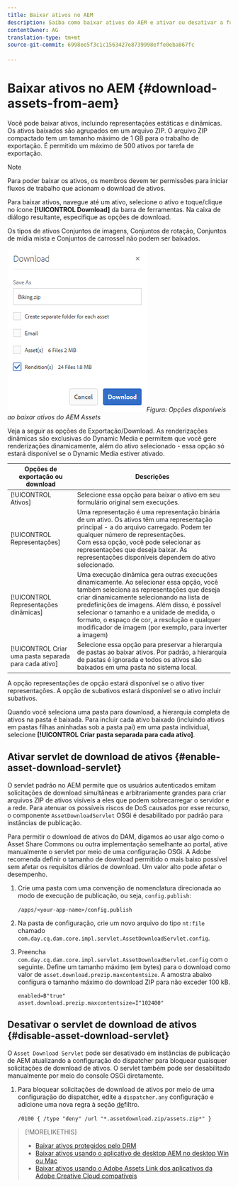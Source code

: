 ```yaml
---
title: Baixar ativos no AEM
description: Saiba como baixar ativos do AEM e ativar ou desativar a funcionalidade de download.
contentOwner: AG
translation-type: tm+mt
source-git-commit: 6998ee5f3c1c1563427e8739998effe0eba867fc

---
```



# Baixar ativos no AEM {#download-assets-from-aem}

Você pode baixar ativos, incluindo representações estáticas e dinâmicas. Os ativos baixados são agrupados em um arquivo ZIP. O arquivo ZIP compactado tem um tamanho máximo de 1 GB para o trabalho de exportação. É permitido um máximo de 500 ativos por tarefa de exportação.

>[!NOTE]
>
>Para poder baixar os ativos, os membros devem ter permissões para iniciar fluxos de trabalho que acionam o download de ativos.

Para baixar ativos, navegue até um ativo, selecione o ativo e toque/clique no ícone **[!UICONTROL Download]** da barra de ferramentas. Na caixa de diálogo resultante, especifique as opções de download.

Os tipos de ativos Conjuntos de imagens, Conjuntos de rotação, Conjuntos de mídia mista e Conjuntos de carrossel não podem ser baixados.

![Opções disponíveis ao baixar ativos do AEM Assets](assets/asset_download_dialog.png)*Figura: Opções disponíveis ao baixar ativos do AEM Assets*

Veja a seguir as opções de Exportação/Download. As renderizações dinâmicas são exclusivas do Dynamic Media e permitem que você gere renderizações dinamicamente, além do ativo selecionado - essa opção só estará disponível se o Dynamic Media estiver ativado.

| Opções de exportação ou download | Descrições |
|---|---|
| [!UICONTROL Ativos] | Selecione essa opção para baixar o ativo em seu formulário original sem execuções. |
| [!UICONTROL Representações] | Uma representação é uma representação binária de um ativo. Os ativos têm uma representação principal - a do arquivo carregado. Podem ter qualquer número de representações. <br> Com essa opção, você pode selecionar as representações que deseja baixar. As representações disponíveis dependem do ativo selecionado. |
| [!UICONTROL Representações dinâmicas] | Uma execução dinâmica gera outras execuções dinamicamente. Ao selecionar essa opção, você também seleciona as representações que deseja criar dinamicamente selecionando na lista de predefinições de imagens. Além disso, é possível selecionar o tamanho e a unidade de medida, o formato, o espaço de cor, a resolução e qualquer modificador de imagem (por exemplo, para inverter a imagem) |
| [!UICONTROL Criar uma pasta separada para cada ativo] | Selecione essa opção para preservar a hierarquia de pastas ao baixar ativos. Por padrão, a hierarquia de pastas é ignorada e todos os ativos são baixados em uma pasta no sistema local. |

A opção representações de opção estará disponível se o ativo tiver representações. A opção de subativos estará disponível se o ativo incluir subativos.

Quando você seleciona uma pasta para download, a hierarquia completa de ativos na pasta é baixada. Para incluir cada ativo baixado (incluindo ativos em pastas filhas aninhadas sob a pasta pai) em uma pasta individual, selecione **[!UICONTROL Criar pasta separada para cada ativo]**.

## Ativar servlet de download de ativos {#enable-asset-download-servlet}

O servlet padrão no AEM permite que os usuários autenticados emitam solicitações de download simultâneas e arbitrariamente grandes para criar arquivos ZIP de ativos visíveis a eles que podem sobrecarregar o servidor e a rede. Para atenuar os possíveis riscos de DoS causados por esse recurso, o componente `AssetDownloadServlet` OSGi é desabilitado por padrão para instâncias de publicação.

Para permitir o download de ativos do DAM, digamos ao usar algo como o Asset Share Commons ou outra implementação semelhante ao portal, ative manualmente o servlet por meio de uma configuração OSGi. A Adobe recomenda definir o tamanho de download permitido o mais baixo possível sem afetar os requisitos diários de download. Um valor alto pode afetar o desempenho.

1. Crie uma pasta com uma convenção de nomenclatura direcionada ao modo de execução de publicação, ou seja, `config.publish`:

   `/apps/<your-app-name>/config.publish`

1. Na pasta de configuração, crie um novo arquivo do tipo `nt:file` chamado `com.day.cq.dam.core.impl.servlet.AssetDownloadServlet.config`.
1. Preencha `com.day.cq.dam.core.impl.servlet.AssetDownloadServlet.config` com o seguinte. Define um tamanho máximo (em bytes) para o download como valor de `asset.download.prezip.maxcontentsize`. A amostra abaixo configura o tamanho máximo do download ZIP para não exceder 100 kB.

   ```
   enabled=B"true"
   asset.download.prezip.maxcontentsize=I"102400"
   ```

## Desativar o servlet de download de ativos {#disable-asset-download-servlet}

O `Asset Download Servlet` pode ser desativado em instâncias de publicação de AEM atualizando a configuração do dispatcher para bloquear quaisquer solicitações de download de ativos. O servlet também pode ser desabilitado manualmente por meio do console OSGi diretamente.

1. Para bloquear solicitações de download de ativos por meio de uma configuração do dispatcher, edite a `dispatcher.any` configuração e adicione uma nova regra à seção [de](https://docs.adobe.com/content/help/en/experience-manager-dispatcher/using/configuring/dispatcher-configuration.html#defining-a-filter)filtro.

   `/0100 { /type "deny" /url "*.assetdownload.zip/assets.zip*" }`

>[!MORELIKETHIS]
>
>* [Baixar ativos protegidos pelo DRM](drm.md)
>* [Baixar ativos usando o aplicativo de desktop AEM no desktop Win ou Mac](https://helpx.adobe.com/experience-manager/desktop-app/aem-desktop-app.html)
>* [Baixar ativos usando o Adobe Assets Link dos aplicativos da Adobe Creative Cloud compatíveis](https://helpx.adobe.com/enterprise/using/manage-assets-using-adobe-asset-link.html)


<!-- FULL ARTICLE ARCHIVE IS BELOW 

You can download assets including static and dynamic renditions. Alternatively, you can send emails with links to assets directly from AEM Assets. Downloaded assets are bundled in a ZIP file. The compressed ZIP file has a maximum file size of 1 GB for the export job. You are allowed a maximum of 500 total assets per export job.

>[!NOTE]
>
>Recipients of emails must be members of the `dam-users` group to access the ZIP download link in the email message. To be able to download the assets, the members must have permissions to launch workflows that trigger downloading of assets.

To download assets, navigate to an asset, select the asset, and tap/click the **[!UICONTROL Download]** icon from the toolbar. In the resulting dialog, specify your download options.

The asset types Image Sets, Spin Sets, Mixed Media Sets, and Carousel Sets cannot be downloaded.

![Available options when downloading assets from AEM Assets](assets/asset_download_dialog.png)
*Figure: Available options when downloading assets from AEM Assets*

The following are the Export/Download options. Dynamic renditions are unique to Dynamic Media and let you generate renditions on-the-fly in addition to the asset you selected - that option is only available if you have Dynamic Media enabled.

|Export or download options|Descriptions|
|---|---|
| [!UICONTROL Assets]| Select this to download the asset in its original form without any renditions.|
| [!UICONTROL Renditions] |A rendition is the binary representation of an asset. Assets have a primary representation - that of the uploaded file. They can have any number of representations. <br> With this option, you can select the renditions you want downloaded. The renditions available depend on the asset you select.|
| [!UICONTROL Dynamic Renditions] |A dynamic rendition generates other renditions on-the-fly. When you select this option, you also select the renditions you want to create dynamically by selecting from the image presets list. In addition, you can select the size and unit of measurement, format, color space, resolution, and any image modifiers (for example to invert the image)|
| [!UICONTROL Email] |An email notification is sent to the user. Standard emails templates are available at the following locations:<ul><li>`/libs/settings/dam/workflow/notification/email/downloadasset`</li><li>`/libs/settings/dam/workflow/notification/email/transientworkflowcompleted`</li></ul> Templates that you customize during deployment should be present at these locations: <ul><li>`/apps/settings/dam/workflow/notification/email/downloadasset`</li><li>`/apps/settings/dam/workflow/notification/email/transientworkflowcompleted`</li></ul>You can store tenant-specific custom templates at these locations:<ul><li>`/conf/<tenant_specific_config_root>/settings/dam/workflow/notification/email/downloadasset`</li><li>`/conf/<tenant_specific_config_root>/settings/dam/workflow/notification/email/transientworkflowcompleted`</li></ul>|
| [!UICONTROL Create separate folder for each asset] |Select this to preserve the folder hierarchy while downloading assets. By default, the folder hierarchy is ignored and all assets are downloaded in one folder in your local system.|

The option renditions option is available if the asset has any renditions. The subassets option is available if the asset includes subassets.

When you select a folder to download, the complete asset hierarchy under the folder is downloaded. To include each asset you download (including assets in child folders nested under the parent folder) in an individual folder, select **[!UICONTROL Create separate folder for each asset]**.

## Enable asset download servlet {#enable-asset-download-servlet}

The default servlet in AEM allows authenticated users to issue arbitrarily-large, concurrent download requests for creating ZIP files of assets visible to them that can overload the server and the network. To mitigate potential DoS risks caused by this feature, `AssetDownloadServlet` OSGi component is disabled by default for publish instances.

To allow downloading assets from your DAM, say when using something like Asset Share Commons or other portal-like implementation, manually enable the servlet via an OSGi configuration. Adobe recommends setting the permissible download size as low as possible without affecting the day-to-day download requirements. A high value may impact performance.

1. Create a folder with a naming convention that targets the publish runmode, that is, `config.publish`:

   `/apps/<your-app-name>/config.publish`

1. In the config folder, create a new file of type `nt:file` named `com.day.cq.dam.core.impl.servlet.AssetDownloadServlet.config`.
1. Populate `com.day.cq.dam.core.impl.servlet.AssetDownloadServlet.config` with the following. Sets a maximum size (in bytes) for the download as value of `asset.download.prezip.maxcontentsize`. The below sample configures the maximum size of the ZIP download to not exceed 100 kB.

   ```
   enabled=B"true"
   asset.download.prezip.maxcontentsize=I"102400"
   ```

## Disable asset download servlet {#disable-asset-download-servlet}

The `Asset Download Servlet` can be disabled on an AEM Publish instances by updating the dispatcher configuration to block any asset download requests. The servlet can also be manually disabled via the OSGi console directly.

1. To block asset download requests via a dispatcher configuration edit the `dispatcher.any` configuration and add a new rule to the [filter section](https://docs.adobe.com/content/help/en/experience-manager-dispatcher/using/configuring/dispatcher-configuration.html#defining-a-filter).

   `/0100 { /type "deny" /url "*.assetdownload.zip/assets.zip*" }`

>[!MORELIKETHIS]
>
>* [Download DRM protected assets](drm.md)
>* [Download assets using AEM desktop app on Win or Mac desktop](https://helpx.adobe.com/experience-manager/desktop-app/aem-desktop-app.html)
>* [Download assets using Adobe Assets Link from within the supported Adobe Creative Cloud apps](https://helpx.adobe.com/enterprise/using/manage-assets-using-adobe-asset-link.html)


-->